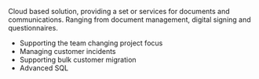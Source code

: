 <!-- markdownlint-disable MD041 -->

Cloud based solution, providing a set or services for documents and communications. Ranging from document management, digital signing and questionnaires.

- Supporting the team changing project focus
- Managing customer incidents
- Supporting bulk customer migration
- Advanced SQL

<!-- markdownlint-enable MD041 -->
